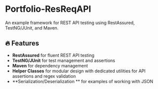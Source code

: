 # Portfolio-ResReqAPI
An example framework for REST API testing using RestAssured, TestNG/JUnit, and Maven.

## 🔥 Features
- **RestAssured** for fluent REST API testing
- **TestNG/JUnit** for test management and assertions
- **Maven** for dependency management
- **Helper Classes** for modular design with dedicated utilities for API assertions and regex validation
- **Serialization/Deserialization ** for examples of working with JSON
